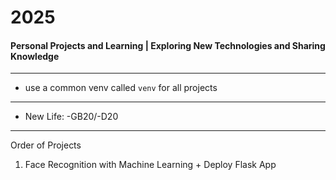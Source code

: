 # 2025
#### Personal Projects and Learning | Exploring New Technologies and Sharing Knowledge

---

- use a common venv called `venv` for all projects

--- 

- New Life: -GB20/-D20

---
Order of Projects

1. Face Recognition with Machine Learning + Deploy Flask App